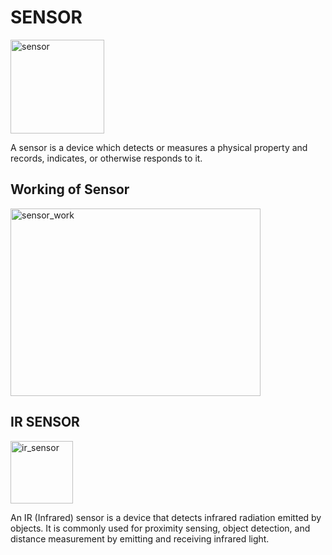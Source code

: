 # SENSOR

<img src="https://cdn-icons-png.flaticon.com/128/9134/9134511.png" alt="sensor" width="150" height="150">

A sensor is a device which detects or measures a physical property and records, indicates, or otherwise responds to it.

## Working of Sensor

<img src="https://github.com/user-attachments/assets/822e218a-aadd-4b17-af14-d595856d9917" alt="sensor_work" width="400" height="300">

## IR SENSOR

<img src="https://github.com/user-attachments/assets/868ca228-a0e7-4952-8067-1b4cc8b048a2" alt="ir_sensor" width="100" height="100">

An IR (Infrared) sensor is a device that detects infrared radiation emitted by objects. It is commonly used for proximity sensing, object detection, and distance measurement by emitting and receiving infrared light.
